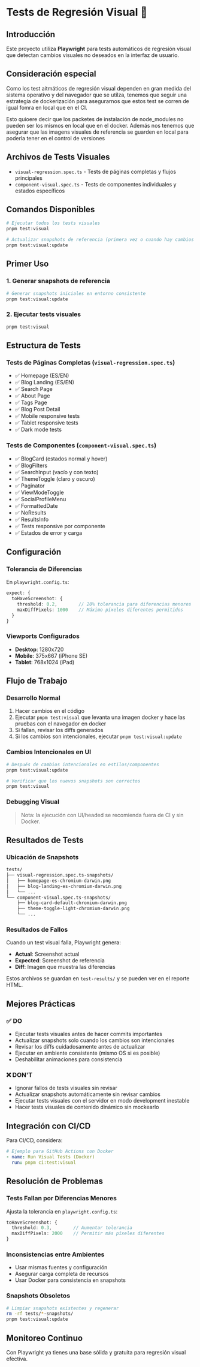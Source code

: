 # Tests de Regresión Visual 🎨

## Introducción

Este proyecto utiliza **Playwright** para tests automáticos de regresión visual que detectan cambios visuales no deseados en la interfaz de usuario.

## Consideración especial

Como los test aitmáticos de regresión visual dependen en gran medida del sistema operativo y del navegador que se utilza, tenemos que seguir una estrategia de dockerización para asegurarnos que estos test se corren de igual fomra en local que en el CI.

Esto quioere decir que los packetes de instalación de node_modules no pueden ser los mismos en local que en el docker.
Además nos tenemos que asegurar que las imagens visuales de referencia se guarden en local para poderla tener en el control de versiones

## Archivos de Tests Visuales

- `visual-regression.spec.ts` - Tests de páginas completas y flujos principales
- `component-visual.spec.ts` - Tests de componentes individuales y estados específicos

## Comandos Disponibles

```bash
# Ejecutar todos los tests visuales
pnpm test:visual

# Actualizar snapshots de referencia (primera vez o cuando hay cambios intencionales) (Docker)
pnpm test:visual:update
```

## Primer Uso

### 1. Generar snapshots de referencia

```bash
# Generar snapshots iniciales en entorno consistente
pnpm test:visual:update
```

### 2. Ejecutar tests visuales

```bash
pnpm test:visual
```

## Estructura de Tests

### Tests de Páginas Completas (`visual-regression.spec.ts`)

- ✅ Homepage (ES/EN)
- ✅ Blog Landing (ES/EN)
- ✅ Search Page
- ✅ About Page
- ✅ Tags Page
- ✅ Blog Post Detail
- ✅ Mobile responsive tests
- ✅ Tablet responsive tests
- ✅ Dark mode tests

### Tests de Componentes (`component-visual.spec.ts`)

- ✅ BlogCard (estados normal y hover)
- ✅ BlogFilters
- ✅ SearchInput (vacío y con texto)
- ✅ ThemeToggle (claro y oscuro)
- ✅ Paginator
- ✅ ViewModeToggle
- ✅ SocialProfileMenu
- ✅ FormattedDate
- ✅ NoResults
- ✅ ResultsInfo
- ✅ Tests responsive por componente
- ✅ Estados de error y carga

## Configuración

### Tolerancia de Diferencias

En `playwright.config.ts`:

```typescript
expect: {
  toHaveScreenshot: {
    threshold: 0.2,        // 20% tolerancia para diferencias menores
    maxDiffPixels: 1000    // Máximo píxeles diferentes permitidos
  }
}
```

### Viewports Configurados

- **Desktop**: 1280x720
- **Mobile**: 375x667 (iPhone SE)
- **Tablet**: 768x1024 (iPad)

## Flujo de Trabajo

### Desarrollo Normal

1. Hacer cambios en el código
2. Ejecutar `pnpm test:visual` que levanta una imagen docker y hace las pruebas con el navegador en docker
3. Si fallan, revisar los diffs generados
4. Si los cambios son intencionales, ejecutar `pnpm test:visual:update`

### Cambios Intencionales en UI

```bash
# Después de cambios intencionales en estilos/componentes
pnpm test:visual:update

# Verificar que los nuevos snapshots son correctos
pnpm test:visual
```

### Debugging Visual

> Nota: la ejecución con UI/headed se recomienda fuera de CI y sin Docker.

## Resultados de Tests

### Ubicación de Snapshots

```bash
tests/
├── visual-regression.spec.ts-snapshots/
│   ├── homepage-es-chromium-darwin.png
│   ├── blog-landing-es-chromium-darwin.png
│   └── ...
└── component-visual.spec.ts-snapshots/
    ├── blog-card-default-chromium-darwin.png
    ├── theme-toggle-light-chromium-darwin.png
    └── ...
```

### Resultados de Fallos

Cuando un test visual falla, Playwright genera:

- **Actual**: Screenshot actual
- **Expected**: Screenshot de referencia
- **Diff**: Imagen que muestra las diferencias

Estos archivos se guardan en `test-results/` y se pueden ver en el reporte HTML.

## Mejores Prácticas

### ✅ DO

- Ejecutar tests visuales antes de hacer commits importantes
- Actualizar snapshots solo cuando los cambios son intencionales
- Revisar los diffs cuidadosamente antes de actualizar
- Ejecutar en ambiente consistente (mismo OS si es posible)
- Deshabilitar animaciones para consistencia

### ❌ DON'T

- Ignorar fallos de tests visuales sin revisar
- Actualizar snapshots automáticamente sin revisar cambios
- Ejecutar tests visuales con el servidor en modo development inestable
- Hacer tests visuales de contenido dinámico sin mockearlo

## Integración con CI/CD

Para CI/CD, considera:

```yaml
# Ejemplo para GitHub Actions con Docker
- name: Run Visual Tests (Docker)
  run: pnpm ci:test:visual
```

## Resolución de Problemas

### Tests Fallan por Diferencias Menores

Ajusta la tolerancia en `playwright.config.ts`:

```typescript
toHaveScreenshot: {
  threshold: 0.3,        // Aumentar tolerancia
  maxDiffPixels: 2000    // Permitir más píxeles diferentes
}
```

### Inconsistencias entre Ambientes

- Usar mismas fuentes y configuración
- Asegurar carga completa de recursos
- Usar Docker para consistencia en snapshots

### Snapshots Obsoletos

```bash
# Limpiar snapshots existentes y regenerar
rm -rf tests/*-snapshots/
pnpm test:visual:update
```

## Monitoreo Continuo

Con Playwright ya tienes una base sólida y gratuita para regresión visual efectiva.
